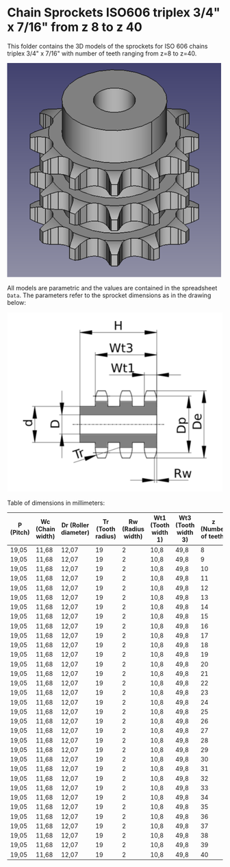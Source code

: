 # Chain Sprockets ISO606 triplex 3/4" x 7/16" from z 8 to z 40

This folder contains the 3D models of the sprockets for ISO 606 chains triplex 3/4" x 7/16" with number of teeth ranging from z=8 to z=40.

![Image](screenshot.png "Sprocket Triplex")

All models are parametric and the values are contained in the spreadsheet `Data`.
The parameters refer to the sprocket dimensions as in the drawing below:

![Drawing](drawing.png "Drawing")

Table of dimensions in millimeters:

P (Pitch)|Wc (Chain width)|Dr (Roller diameter)|Tr (Tooth radius)|Rw (Radius width)|Wt1 (Tooth width 1)|Wt3 (Tooth width 3)|z (Number of teeth)|De (External Diameter)|Dp (pitch diameter)|d (Hub diameter)|D (Hole diameter)|H (Total height)
---|---|---|---|---|---|---|---|---|---|---|---|---
19,05|11,68|12,07|19|2|10,8|49,8|8|57,3|49,78|31|16|65
19,05|11,68|12,07|19|2|10,8|49,8|9|62|55,7|37|16|65
19,05|11,68|12,07|19|2|10,8|49,8|10|69|61,64|42|16|65
19,05|11,68|12,07|19|2|10,8|49,8|11|75|67,61|47|20|70
19,05|11,68|12,07|19|2|10,8|49,8|12|81,5|73,6|53|20|70
19,05|11,68|12,07|19|2|10,8|49,8|13|87,5|79,59|59|20|70
19,05|11,68|12,07|19|2|10,8|49,8|14|93,6|85,61|65|20|70
19,05|11,68|12,07|19|2|10,8|49,8|15|99,8|91,63|71|20|70
19,05|11,68|12,07|19|2|10,8|49,8|16|105,5|97,65|77|20|70
19,05|11,68|12,07|19|2|10,8|49,8|17|111,5|103,67|83|20|70
19,05|11,68|12,07|19|2|10,8|49,8|18|118|109,71|89|20|70
19,05|11,68|12,07|19|2|10,8|49,8|19|124,2|115,75|95|20|70
19,05|11,68|12,07|19|2|10,8|49,8|20|129,7|121,78|100|20|70
19,05|11,68|12,07|19|2|10,8|49,8|21|136|127,82|100|20|70
19,05|11,68|12,07|19|2|10,8|49,8|22|141|133,86|100|20|70
19,05|11,68|12,07|19|2|10,8|49,8|23|149|139,9|110|20|70
19,05|11,68|12,07|19|2|10,8|49,8|24|153,9|145,94|110|20|70
19,05|11,68|12,07|19|2|10,8|49,8|25|160|152|120|20|70
19,05|11,68|12,07|19|2|10,8|49,8|26|165,9|158,04|120|20|70
19,05|11,68|12,07|19|2|10,8|49,8|27|172,3|164,09|120|20|70
19,05|11,68|12,07|19|2|10,8|49,8|28|178|170,13|120|20|70
19,05|11,68|12,07|19|2|10,8|49,8|29|184,1|176,19|120|20|70
19,05|11,68|12,07|19|2|10,8|49,8|30|190,5|182,25|120|20|70
19,05|11,68|12,07|19|2|10,8|49,8|31|196,3|188,31|130|25|70
19,05|11,68|12,07|19|2|10,8|49,8|32|203,3|194,35|130|25|70
19,05|11,68|12,07|19|2|10,8|49,8|33|209,3|200,4|130|25|70
19,05|11,68|12,07|19|2|10,8|49,8|34|214,6|206,46|130|25|70
19,05|11,68|12,07|19|2|10,8|49,8|35|221|212,52|130|25|70
19,05|11,68|12,07|19|2|10,8|49,8|36|226,8|218,58|130|25|70
19,05|11,68|12,07|19|2|10,8|49,8|37|232,9|224,64|130|25|70
19,05|11,68|12,07|19|2|10,8|49,8|38|239|230,69|130|25|70
19,05|11,68|12,07|19|2|10,8|49,8|39|245,1|236,75|130|25|70
19,05|11,68|12,07|19|2|10,8|49,8|40|251,3|242,81|130|25|70

